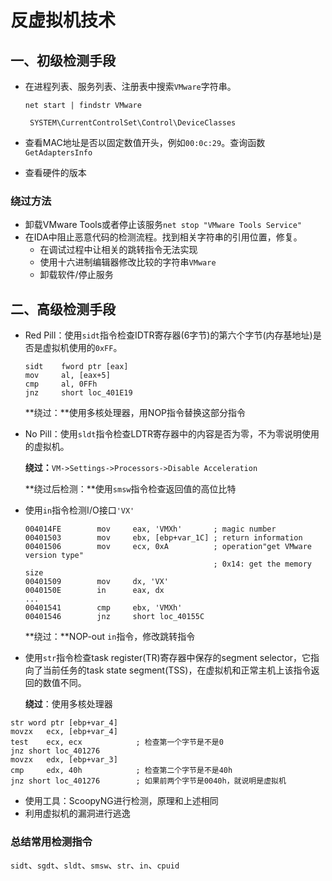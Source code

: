 # 反虚拟机技术

## 一、初级检测手段

- 在进程列表、服务列表、注册表中搜索`VMware`字符串。

  `net start | findstr VMware`

  ` SYSTEM\CurrentControlSet\Control\DeviceClasses`

- 查看MAC地址是否以固定数值开头，例如`00:0c:29`。查询函数`GetAdaptersInfo`

- 查看硬件的版本

### 绕过方法

- 卸载VMware Tools或者停止该服务`net stop "VMware Tools Service"`
- 在IDA中阻止恶意代码的检测流程。找到相关字符串的引用位置，修复。
  - 在调试过程中让相关的跳转指令无法实现
  - 使用十六进制编辑器修改比较的字符串`VMware`
  - 卸载软件/停止服务

## 二、高级检测手段

- Red Pill：使用`sidt`指令检查IDTR寄存器(6字节)的第六个字节(内存基地址)是否是虚拟机使用的`0xFF`。

  ```assembly
  sidt    fword ptr [eax]
  mov     al, [eax+5]
  cmp     al, 0FFh
  jnz     short loc_401E19
  ```

  **绕过：**使用多核处理器，用NOP指令替换这部分指令

- No Pill：使用`sldt`指令检查LDTR寄存器中的内容是否为零，不为零说明使用的虚拟机。

  **绕过：**`VM->Settings->Processors->Disable Acceleration`

  **绕过后检测：**使用`smsw`指令检查返回值的高位比特

- 使用`in`指令检测I/O接口`'VX'`

  ```assembly
  004014FE        mov     eax, 'VMXh' 		; magic number
  00401503        mov     ebx, [ebp+var_1C]	; return information
  00401506        mov     ecx, 0xA			; operation"get VMware version type"
  											; 0x14: get the memory size
  00401509        mov     dx, 'VX' 
  0040150E        in      eax, dx
  ...
  00401541        cmp     ebx, 'VMXh' 
  00401546        jnz     short loc_40155C
  ```

  **绕过：**NOP-out `in`指令，修改跳转指令

- 使用`str`指令检查task register(TR)寄存器中保存的segment selector，它指向了当前任务的task state segment(TSS)，在虚拟机和正常主机上该指令返回的数值不同。

  **绕过**：使用多核处理器

```assembly
str word ptr [ebp+var_4]
movzx 	ecx, [ebp+var_4]
test 	ecx, ecx			; 检查第一个字节是不是0
jnz short loc_401276
movzx 	edx, [ebp+var_3]
cmp 	edx, 40h			; 检查第二个字节是不是40h
jnz short loc_401276		; 如果前两个字节是0040h，就说明是虚拟机
```

- 使用工具：ScoopyNG进行检测，原理和上述相同
- 利用虚拟机的漏洞进行逃逸

### 总结常用检测指令

`sidt`、`sgdt`、`sldt`、`smsw`、`str`、`in`、`cpuid`